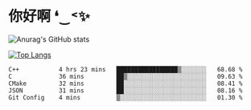 # 你好啊 ❛‿˂✨

![Anurag's GitHub stats](https://github-readme-stats.vercel.app/api?username=ZombieFly&count_private=true&show_icons=true)

[![Top Langs](https://github-readme-stats.vercel.app/api/top-langs/?username=ZombieFly&layout=compact&count_private=true&hide=Ruby,makefile)](https://github.com/anuraghazra/github-readme-stats)

<!--START_SECTION:waka-->

```text
C++           4 hrs 23 mins   █████████████████▒░░░░░░░   68.68 %
C             36 mins         ██▒░░░░░░░░░░░░░░░░░░░░░░   09.63 %
CMake         32 mins         ██░░░░░░░░░░░░░░░░░░░░░░░   08.41 %
JSON          31 mins         ██░░░░░░░░░░░░░░░░░░░░░░░   08.16 %
Git Config    4 mins          ▒░░░░░░░░░░░░░░░░░░░░░░░░   01.30 %
```

<!--END_SECTION:waka-->

